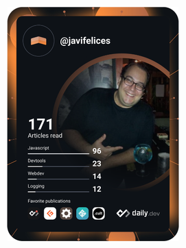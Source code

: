 <a href="https://app.daily.dev/javifelices"><img src="https://github.com/javifelices/javifelices/blob/master/devcard.svg" width="400" alt="Javi Felices's Dev Card"/></a>
